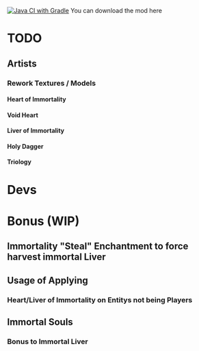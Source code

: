 [![Java CI with Gradle](https://github.com/Hempflingclub/Immortality-Fabric/actions/workflows/gradle.yml/badge.svg)](https://github.com/Hempflingclub/Immortality-Fabric/actions/workflows/gradle.yml)
You can download the mod here
# TODO

## Artists

### Rework Textures / Models

#### Heart of Immortality

#### Void Heart

#### Liver of Immortality

#### Holy Dagger

#### Triology

# Devs

# Bonus (WIP)
## Immortality "Steal" Enchantment to force harvest immortal Liver
## Usage of Applying

### Heart/Liver of Immortality on Entitys not being Players

## Immortal Souls

### Bonus to Immortal Liver

